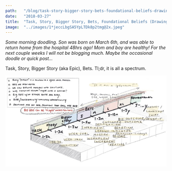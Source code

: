 ```yaml
---
path:	"/blog/task-story-bigger-story-bets-foundational-beliefs-drawing"
date:	"2018-03-27"
title:	"Task, Story, Bigger Story, Bets, Foundational Beliefs (Drawing)"
image:	"../images/1*jeccLbgSA5YpLTDk8p2tmg@2x.jpeg"
---
```


*Some morning doodling. Son was born on March 6th, and was able to return home from the hospital 48hrs ago! Mom and boy are healthy! For the next couple weeks I will not be blogging much. Maybe the occasional doodle or quick post…*

Task, Story, Bigger Story (aka Epic), Bets. Tl;dr, it is all a spectrum.

![](../images/1*jeccLbgSA5YpLTDk8p2tmg@2x.jpeg)